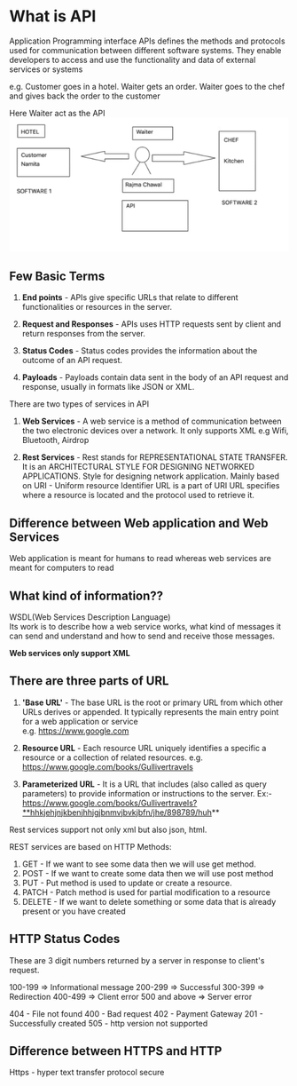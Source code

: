 # What is API

Application Programming interface
APIs defines the methods and protocols used for communication between different
software systems. They enable developers to access and use the functionality and data
of external services or systems

e.g.
Customer goes in a hotel. Waiter gets an order. Waiter goes to the chef and gives
back the order to the customer

Here Waiter act as the API
![API anology](image.png)

## Few Basic Terms

1. **End points** - APIs give specific URLs that relate to different functionalities or
resources in the server.

2. **Request and Responses** - APIs uses HTTP requests sent by client and return responses
from the server.

3. **Status Codes** - Status codes provides the information about the outcome of an API request.

4. **Payloads** - Payloads contain data sent in the body of an API request and response,
usually in formats like JSON or XML.

There are two types of services in API

1. **Web Services** - A web service is a method of communication between the two electronic
devices over a network.
It only supports XML
e.g Wifi, Bluetooth, Airdrop

2. **Rest Services** - Rest stands for REPRESENTATIONAL STATE TRANSFER. It is an ARCHITECTURAL STYLE FOR DESIGNING NETWORKED APPLICATIONS.
Style for designing network application.
Mainly based on URI - Uniform resource Identifier
URL is a part of URI
URL specifies where a resource is located and the protocol used to retrieve it.

## Difference between Web application and Web Services

Web application is meant for humans to read
whereas web services are meant for computers to read

## What kind of information??

WSDL(Web Services Description Language)  
Its work is to describe how a web service works, what kind of messages it can send and
understand and how to send and receive those messages.

**Web services only support XML**

## There are three parts of URL

1. **'Base URL'** - The base URL is the root or primary URL from which other URLs derives or appended.
It typically represents the main entry point for a web application or service  
e.g. https://www.google.com

2. **Resource URL** - Each resource URL uniquely identifies a specific a resource or a collection
of related resources.
e.g. https://www.google.com/books/Gullivertravels

3. **Parameterized URL** - It is a URL that includes (also called as query parameters) to provide
information or instructions to the server.
Ex:- <https://www.google.com/books/Gullivertravels?**hhkjehjnjkbenjhhjgjbnmvjbvkjbfn/jhe/898789/huh>**

Rest services support not only xml but also json, html.

REST services are based on HTTP Methods:

1. GET - If we want to see some data then we will use get method.
2. POST - If we want to create some data then we will use post method
3. PUT - Put method is used to update or create a resource.
4. PATCH - Patch method is used for partial modification to a resource
5. DELETE - If we want to delete something or some data that is already present or
you have created

## HTTP Status Codes

These are 3 digit numbers returned by a server in response to client's request.

100-199 => Informational message
200-299 => Successful
300-399 => Redirection
400-499 => Client error
500 and above => Server error

404 - File not found
400 - Bad request
402 - Payment Gateway
201 - Successfully created
505 - http version not supported

## Difference between HTTPS and HTTP

Https - hyper text transfer protocol secure
